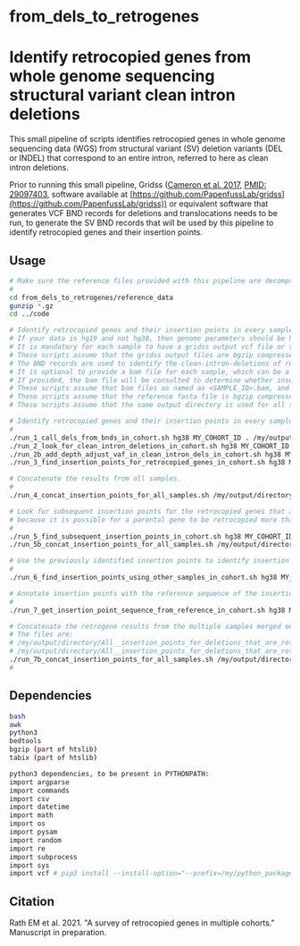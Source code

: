 # from_dels_to_retrogenes

# Identify retrocopied genes from whole genome sequencing structural variant clean intron deletions

This small pipeline of scripts identifies retrocopied genes in whole genome sequencing data (WGS) from structural variant (SV) deletion variants (DEL or INDEL) that correspond to an entire intron, referred to here as clean intron deletions.

Prior to running this small pipeline, Gridss ([Cameron et al. 2017](https://genome.cshlp.org/content/27/12/2050), [PMID: 29097403](https://pubmed.ncbi.nlm.nih.gov/29097403/), software available at [https://github.com/PapenfussLab/gridss](https://github.com/PapenfussLab/gridss)) or equivalent software that generates VCF BND records for deletions and translocations needs to be run, to generate the SV BND records that will be used by this pipeline to identify retrocopied genes and their insertion points.

## Usage

```bash
# Make sure the reference files provided with this pipeline are decompressed.
#
cd from_dels_to_retrogenes/reference_data
gunzip *.gz
cd ../code

# Identify retrocopied genes and their insertion points in every sample in the input directory by running the following scripts.
# If your data is hg19 and not hg38, then genome parameters should be hg19 instead of hg38.
# It is mandatory for each sample to have a gridss output vcf file or similar file with BND records representing deletions and translocation.
# These scripts assume that the gridss output files are bgzip compressed (.vcf.gz) and tabix indexed (.tbi) with file name <SAMPLE_ID>.*.vcg.gz.
# The BND records are used to identify the clean-intron-deletions of retrocopied genes and to identify insertion-points.
# It is optional to provide a bam file for each sample, which can be a representative bam file of the same sequencing depth and reference genome but doesn't have to be for the same sample.
# If provided, the bam file will be consulted to determine whether insertion points fall in a region having too much sequencing depth.
# These scripts assume that bam files as named as <SAMPLE_ID>.bam, and indexed .bai file.
# These scripts assume that the reference fasta file is bgzip compressed (.fasta.gz) and samtools faidx indexed (.fasta.gz.fai).
# These scripts assume that the same output directory is used for all scripts and thus, with the exception of the first script, that the input directory is the same as the output directory.

# Identify retrocopied genes and their insertion points in every sample in the input directory.
#
./run_1_call_dels_from_bnds_in_cohort.sh hg38 MY_COHORT_ID . /my/output/directory /my/temp/directory /my/directory/of/gridss/files
./run_2_look_for_clean_intron_deletions_in_cohort.sh hg38 MY_COHORT_ID . /my/output/directory /my/temp/directory
./run_2b_add_depth_adjust_vaf_in_clean_intron_dels_in_cohort.sh hg38 MY_COHORT_ID . /my/output/directory /my/temp/directory /my/directory/of/bam/files
./run_3_find_insertion_points_for_retrocopied_genes_in_cohort.sh hg38 MY_COHORT_ID . /my/output/directory /my/temp/directory /my/directory/of/gridss/files /my/PYTHON_PATH /my/directory/of/bam/files

# Concatenate the results from all samples.
#
./run_4_concat_insertion_points_for_all_samples.sh /my/output/directory

# Look for subsequent insertion points for the retrocopied genes that already have insertion points,
# because it is possible for a parental gene to be retrocopied more than once in the same sample.
#
./run_5_find_subsequent_insertion_points_in_cohort.sh hg38 MY_COHORT_ID . /my/output/directory /my/temp/directory /my/directory/of/gridss/files /my/PYTHON_PATH /my/directory/of/bam/files
./run_5b_concat_insertion_points_for_all_samples.sh /my/output/directory

# Use the previously identified insertion points to identify insertion points in retrocopied genes that do not yet have insertion points identified.
#
./run_6_find_insertion_points_using_other_samples_in_cohort.sh hg38 MY_COHORT_ID . /my/output/directory /my/temp/directory /my/directory/of/gridss/files /my/PYTHON_PATH /my/directory/of/bam/files /output/file/from/run_5b_concat_insertion_points_for_all_samples.sh/script

# Annotate insertion points with the reference sequence of the insertion point.
#
./run_7_get_insertion_point_sequence_from_reference_in_cohort.sh hg38 MY_COHORT_ID . /my/output/directory /my/temp/directory /my/reference/fasta/file /my/PYTHON_PATH

# Concatenate the retrogene results from the multiple samples merged output file, regardless of whether insertion_point was found or not.
# The files are:
# /my/output/directory/All__insertion_points_for_deletions_that_are_retrocopied_genes_inspt_refseq.sort_by_gene.txt
# /my/output/directory/All__insertion_points_for_deletions_that_are_retrocopied_genes_inspt_refseq.sort_by_sample.txt
./run_7b_concat_insertion_points_for_all_samples.sh /my/output/directory
#
```

## Dependencies

```bash
bash
awk
python3
bedtools
bgzip (part of htslib)
tabix (part of htslib)

python3 dependencies, to be present in PYTHONPATH:
import argparse
import commands
import csv
import datetime
import math
import os
import pysam
import random
import re
import subprocess
import sys
import vcf # pip3 install --install-option="--prefix=/my/python_packages" pyvcf
```

## Citation

Rath EM et al. 2021. "A survey of retrocopied genes in multiple cohorts." Manuscript in preparation.


